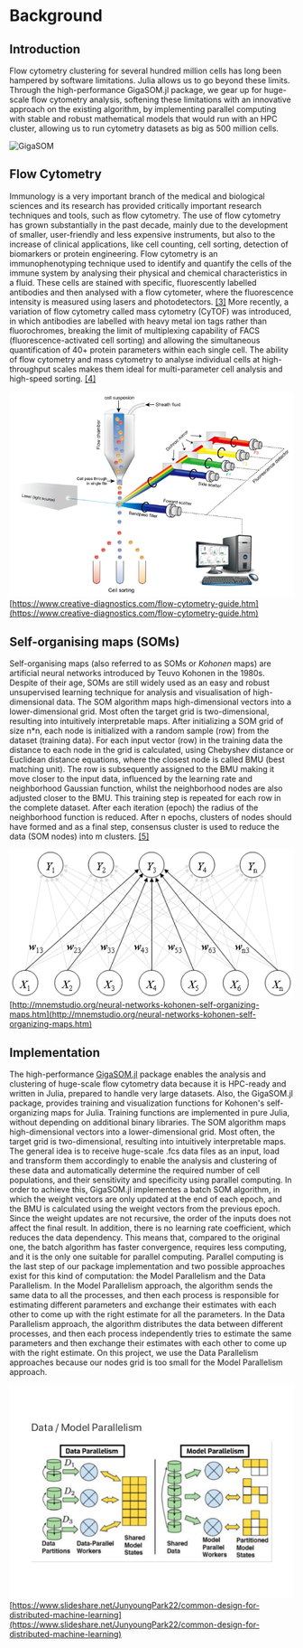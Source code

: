# Background

## Introduction

Flow cytometry clustering for several hundred million cells has long been hampered
by software limitations. Julia allows us to go beyond these limits.
Through the high-performance GigaSOM.jl package, we gear up for huge-scale
flow cytometry analysis, softening these limitations with an innovative approach
on the existing algorithm, by implementing parallel computing with stable and
robust mathematical models that would run with an HPC cluster, allowing us to
run cytometry datasets as big as 500 million cells.

![GigaSOM](assets/gigasomlogotransp.ico)

## Flow Cytometry

Immunology is a very important branch of the medical and biological sciences and
its research has provided critically important research techniques and tools, such as flow cytometry.
The use of flow cytometry has grown substantially in the past decade, mainly due to
the development of smaller, user-friendly and less expensive instruments,
but also to the increase of clinical applications, like cell counting, cell sorting,
detection of biomarkers or protein engineering.
Flow cytometry is an immunophenotyping technique used to identify and quantify the
cells of the immune system by analysing their physical and chemical characteristics
in a fluid. These cells are stained with specific, fluorescently labelled antibodies
and then analysed with a flow cytometer, where the fluorescence intensity is measured
using lasers and photodetectors. [[3]](http://clinchem.aaccjnls.org/content/46/8/1221)
More recently, a variation of flow cytometry called mass cytometry (CyTOF) was introduced,
in which antibodies are labelled with heavy metal ion tags rather than fluorochromes,
breaking the limit of multiplexing capability of FACS (fluorescence-activated cell sorting)
and allowing the simultaneous quantification of 40+ protein parameters within each single cell.
The ability of flow cytometry and mass cytometry to analyse individual cells at high-throughput
scales makes them ideal for multi-parameter cell analysis and high-speed sorting. [[4]](https://www.ncbi.nlm.nih.gov/pmc/articles/PMC4860251/)

![FlowCytometry](assets/flowcytometry.png)\
[https://www.creative-diagnostics.com/flow-cytometry-guide.htm](https://www.creative-diagnostics.com/flow-cytometry-guide.htm)

## Self-organising maps (SOMs)

Self-organising maps (also referred to as SOMs or *Kohonen* maps) are
artificial neural networks introduced by Teuvo Kohonen in the 1980s.
Despite of their age, SOMs are still widely used as an easy and robust
unsupervised learning technique for analysis and visualisation of high-dimensional data.
The SOM algorithm maps high-dimensional vectors into a lower-dimensional grid.
Most often the target grid is two-dimensional, resulting into  intuitively interpretable maps.
After initializing a SOM grid of size n*n, each node is initialized with a random sample (row)
from the dataset (training data). For each input vector (row) in the training data the distance
to each node in the grid is calculated, using Chebyshev distance or Euclidean distance equations,
where the closest node is called BMU (best matching unit). The row is subsequently assigned to the
BMU making it move closer to the input data, influenced by the learning rate and neighborhood Gaussian
function, whilst the neighborhood nodes are also adjusted closer to the BMU. This training step is
repeated for each  row in the complete dataset. After each iteration (epoch) the radius of the
neighborhood function is reduced. After n epochs, clusters of nodes should have formed and as a
final step, consensus cluster is used to reduce the data (SOM nodes) into m clusters. [[5]](https://ieeexplore.ieee.org/document/58325)

![SOMs](assets/soms.png)\
[http://mnemstudio.org/neural-networks-kohonen-self-organizing-maps.htm](http://mnemstudio.org/neural-networks-kohonen-self-organizing-maps.htm)

## Implementation

The high-performance [GigaSOM.jl](https://github.com/LCSB-BioCore/GigaSOM.jl) package
enables the analysis and clustering of huge-scale flow cytometry data because it is HPC-ready
and written in Julia, prepared to handle very large datasets.
Also, the GigaSOM.jl package, provides training and visualization functions for
Kohonen's self-organizing maps for Julia.
Training functions are implemented in pure Julia, without depending on additional binary libraries.
The SOM algorithm maps high-dimensional vectors into a lower-dimensional grid.
Most often, the target grid is two-dimensional, resulting into intuitively interpretable maps.
The general idea is to receive huge-scale .fcs data files as an input, load and
transform them accordingly to enable the analysis and clustering of these data
and automatically determine the required number of cell populations,
and their sensitivity and specificity using parallel computing.
In order to achieve this, GigaSOM.jl implementes a batch SOM algorithm, in which
the weight vectors are only updated at the end of each epoch, and the BMU is calculated
using the weight vectors from the previous epoch. Since the weight updates are not recursive,
the order of the inputs does not affect the final result. In addition, there is no
learning rate coefficient, which reduces the data dependency. This means that,
compared to the original one, the batch algorithm has faster convergence, requires less computing,
and it is the only one suitable for parallel computing.
Parallel computing is the last step of our package implementation and two possible
approaches exist for this kind of computation: the Model Parallelism and the Data Parallelism.
In the Model Parallelism approach, the algorithm sends the same data to all the processes,
and then each process is responsible for estimating different parameters and exchange their
estimates with each other to come up with the right estimate for all the parameters.
In the Data Parallelism approach, the algorithm distributes the data between different processes,
and then each process independently tries to estimate the same parameters and then
exchange their estimates with each other to come up with the right estimate.
On this project, we use the Data Parallelism approaches because our nodes grid
is too small for the Model Parallelism approach.

![parallel](assets/parallel.png)\
[https://www.slideshare.net/JunyoungPark22/common-design-for-distributed-machine-learning](https://www.slideshare.net/JunyoungPark22/common-design-for-distributed-machine-learning)
